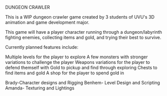 DUNGEON CRAWLER 

This is a WIP dungeon crawler game created by 3 students of UVU's 3D animation and game development major.

This game will have a player character running through a dungeon/labyrinth fighting enemies, collecting items and gold,
and trying their best to survive.

Currently planned features include:

Multiple levels for the player to explore
A few monsters with stronger variations to challenge the player
Weapons variations for the player to defend themself with 
Gold to pickup and find through exploring
Chests to find items and gold
A shop for the player to spend gold in 

Brady-Character designs and Rigging
Benhem- Level Design and Scripting
Amanda- Texturing and Lightings